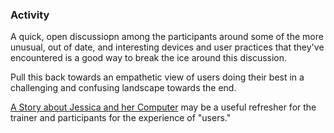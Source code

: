 ### Activity

A quick, open discussiopn among the participants around some of the more unusual, out of date, and interesting devices and user practices that they've encountered is a good way to break the ice around this discussion.

Pull this back towards an empathetic view of users doing their best in a challenging and confusing landscape towards the end.

[A Story about Jessica and her Computer](http://swiftonsecurity.tumblr.com/post/98675308034/a-story-about-jessica) may be a useful refresher for the trainer and participants for the experience of "users."